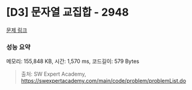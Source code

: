 # [D3] 문자열 교집합 - 2948 

[문제 링크](https://swexpertacademy.com/main/code/problem/problemDetail.do?contestProbId=AV-Un3G64SUDFAXr) 

### 성능 요약

메모리: 155,848 KB, 시간: 1,570 ms, 코드길이: 579 Bytes



> 출처: SW Expert Academy, https://swexpertacademy.com/main/code/problem/problemList.do